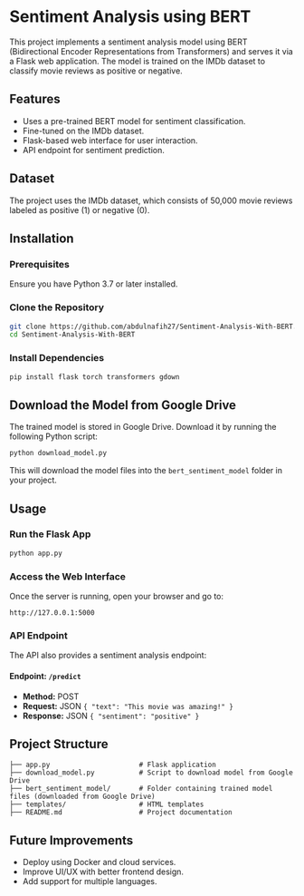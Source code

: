 # Sentiment Analysis using BERT

This project implements a sentiment analysis model using BERT (Bidirectional Encoder Representations from Transformers) and serves it via a Flask web application. The model is trained on the IMDb dataset to classify movie reviews as positive or negative.

## Features
- Uses a pre-trained BERT model for sentiment classification.
- Fine-tuned on the IMDb dataset.
- Flask-based web interface for user interaction.
- API endpoint for sentiment prediction.

## Dataset
The project uses the IMDb dataset, which consists of 50,000 movie reviews labeled as positive (1) or negative (0).

## Installation
### Prerequisites
Ensure you have Python 3.7 or later installed.

### Clone the Repository
```bash
git clone https://github.com/abdulnafih27/Sentiment-Analysis-With-BERT.git
cd Sentiment-Analysis-With-BERT
```

### Install Dependencies
```bash
pip install flask torch transformers gdown
```

## Download the Model from Google Drive
The trained model is stored in Google Drive. Download it by running the following Python script:

```bash
python download_model.py
```

This will download the model files into the `bert_sentiment_model` folder in your project.

## Usage
### Run the Flask App
```bash
python app.py
```

### Access the Web Interface
Once the server is running, open your browser and go to:
```
http://127.0.0.1:5000
```

### API Endpoint
The API also provides a sentiment analysis endpoint:
#### Endpoint: `/predict`
- **Method:** POST
- **Request:** JSON `{ "text": "This movie was amazing!" }`
- **Response:** JSON `{ "sentiment": "positive" }`

## Project Structure
```
├── app.py                      # Flask application
├── download_model.py           # Script to download model from Google Drive
├── bert_sentiment_model/       # Folder containing trained model files (downloaded from Google Drive)
├── templates/                  # HTML templates
├── README.md                   # Project documentation
```

## Future Improvements
- Deploy using Docker and cloud services.
- Improve UI/UX with better frontend design.
- Add support for multiple languages.

